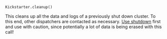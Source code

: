 


`Kickstarter.cleanup()`

This cleans up all the data and logs of a previously shut down cluster.
To this end, other dispatchers are contacted as necessary.
[Use shutdown](../ModulePlanner/README.md#shutdown) first and
use with caution, since potentially a lot of data is being erased with
this call!

